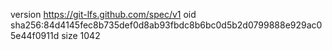 version https://git-lfs.github.com/spec/v1
oid sha256:84d4145fec8b735def0d8ab93fbdc8b6bc0d5b2d0799888e929ac05e44f0911d
size 1042
